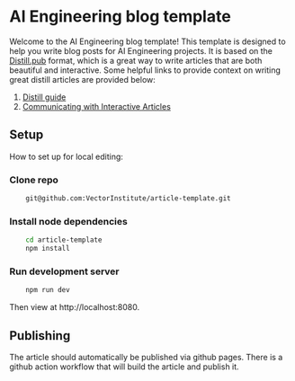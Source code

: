 AI Engineering blog template
===============================

Welcome to the AI Engineering blog template! This template is designed to help you
write blog posts for AI Engineering projects. It is based on the
[Distill.pub](https://distill.pub) format, which is a great way to write articles
that are both beautiful and interactive. Some helpful links to provide context on
writing great distill articles are provided below:

1. [Distill guide](https://distill.pub/guide/)
2. [Communicating with Interactive Articles](https://distill.pub/2020/communicating-with-interactive-articles/)

## Setup

How to set up for local editing:

### Clone repo

```bash
    git@github.com:VectorInstitute/article-template.git
```

### Install node dependencies

```bash
    cd article-template
    npm install
```

### Run development server

```bash
    npm run dev
```

Then view at http://localhost:8080.


## Publishing

The article should automatically be published via github pages. There is a github action
workflow that will build the article and publish it.
